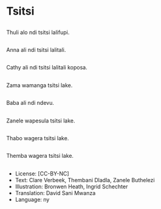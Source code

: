 # Tsitsi

##
Thuli alo ndi tsitsi lalifupi.

##
Anna ali ndi tsitsi lalitali.

##
Cathy ali ndi tsitsi lalitali koposa.

##
Zama wamanga tsitsi lake.

##
Baba ali ndi ndevu.

##
Zanele wapesula tsitsi lake.

##
Thabo wagera tsitsi lake.

##
Themba wagera tsitsi lake.

##
* License: [CC-BY-NC]
* Text: Clare Verbeek, Thembani Dladla, Zanele Buthelezi
* Illustration: Bronwen Heath, Ingrid Schechter
* Translation: David Sani Mwanza
* Language: ny
